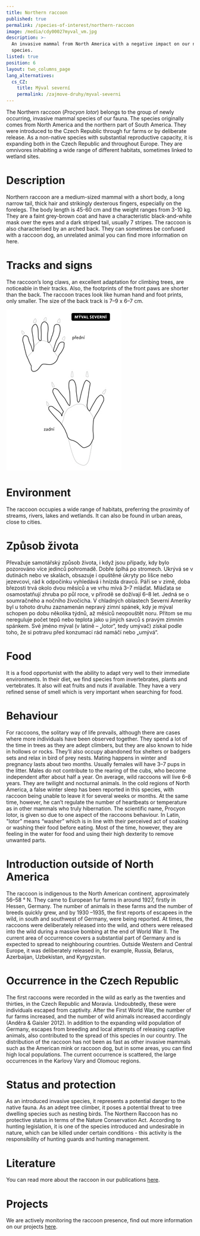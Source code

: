 ```yaml
---
title: Northern raccoon
published: true
permalink: /species-of-interest/northern-raccoon
image: /media/cdy00027myval_vm.jpg
description: >-
  An invasive mammal from North America with a negative impact on our native
  species.
listed: true
position: 6
layout: two_columns_page
lang_alternatives:
  cs_CZ:
    title: Mýval severní
    permalink: /zajmove-druhy/myval-severni
---
```

The Northern raccoon (_Procyon lotor_) belongs to the group of newly occurring, invasive mammal species of our fauna. The species originally comes from North America and the northern part of South America. They were introduced to the Czech Republic through fur farms or by deliberate release. As a non-native species with substantial reproductive capacity, it is expanding both in the Czech Republic and throughout Europe. They are omnivores inhabiting a wide range of different habitats, sometimes linked to wetland sites.

# Description

Northern raccoon are a medium-sized mammal with a short body, a long narrow tail, thick hair and strikingly dexterous fingers, especially on the forelegs. The body length is 45-60 cm and the weight ranges from 3-10 kg. They are a faint grey-brown coat and have a characteristic black-and-white mask over the eyes and a dark striped tail, usually 7 stripes. The raccoon is also characterised by an arched back. They can sometimes be confused with a raccoon dog, an unrelated animal you can find more information on here.

# Tracks and signs

The raccoon’s long claws, an excellent adaptation for climbing trees, are noticeable in their tracks. Also, the footprints of the front paws are shorter than the back. The raccoon traces look like human hand and foot prints, only smaller. The size of the back track is 7–9 x 6–7 cm.

![](/media/stopy_mýval.jpg)

# Environment

The raccoon occupies a wide range of habitats, preferring the proximity of streams, rivers, lakes and wetlands. It can also be found in urban areas, close to cities.

# Způsob života

Převažuje samotářský způsob života, i když jsou případy, kdy bylo pozorováno více jedinců pohromadě. Dobře šplhá po stromech. Ukrývá se v dutinách nebo ve skalách, obsazuje i opuštěné úkryty po lišce nebo jezevcovi, rád k odpočinku vyhledává i hnízda dravců. Páří se v zimě, doba březosti trvá okolo dvou měsíců a ve vrhu mívá 3–7 mláďat. Mláďata se osamostatňují zhruba po půl roce, v přírodě se dožívají 6–8 let. Jedná se o soumračného a nočního živočicha. V chladných oblastech Severní Ameriky byl u tohoto druhu zaznamenán nepravý zimní spánek, kdy je mýval schopen po dobu několika týdnů, až měsíců neopouštět noru. Přitom se mu nereguluje počet tepů nebo teplota jako u jiných savců s pravým zimním spánkem. Své jméno mýval (v latině – „lotor“, tedy umývač) získal podle toho, že si potravu před konzumací rád namáčí nebo „umývá“. 

# Food

It is a food opportunist with the ability to adapt very well to their immediate environments. In their diet, we find species from invertebrates, plants and vertebrates. It also will eat fruits and nuts if available. They have a very refined sense of smell which is very important when searching for food.

# Behaviour

For raccoons, the solitary way of life prevails, although there are cases where more individuals have been observed together. They spend a lot of the time in trees as they are adept climbers, but they are also known to hide in hollows or rocks. They’ll also occupy abandoned fox shelters or badgers sets and relax in bird of prey nests. Mating happens in winter and pregnancy lasts about two months. Usually females will have 3–7 pups in the litter. Males do not contribute to the rearing of the cubs, who become independent after about half a year. On average, wild raccoons will live 6–8 years. They are twilight and nocturnal animals. In the cold regions of North America, a false winter sleep has been reported in this species, with raccoon being unable to leave it for several weeks or months. At the same time, however, he can’t regulate the number of heartbeats or temperature as in other mammals who truly hibernation. The scientific name, Procyon lotor, is given so due to one aspect of the raccoons behaviour. In Latin, "lotor" means “washer” which is in line with their perceived act of soaking or washing their food before eating. Most of the time, however, they are feeling in the water for food and using their high dexterity to remove unwanted parts.

# Introduction outside of North America

The raccoon is indigenous to the North American continent, approximately 56–58 ° N. They came to European fur farms in around 1927, firstly in Hessen, Germany. The number of animals in these farms and the number of breeds quickly grew, and by 1930 –1935, the first reports of escapees in the wild, in south and southwest of Germany, were being reported. At times, the raccoons were deliberately released into the wild, and others were released into the wild during a massive bombing at the end of World War II. The current area of occurrence covers a substantial part of Germany and is expected to spread to neighbouring countries. Outside Western and Central Europe, it was deliberately released in, for example, Russia, Belarus, Azerbaijan, Uzbekistan, and Kyrgyzstan.

# Occurrence in the Czech Republic

The first raccoons were recorded in the wild as early as the twenties and thirties, in the Czech Republic and Moravia. Undoubtedly, these were individuals escaped from captivity. After the First World War, the number of fur farms increased, and the number of wild animals increased accordingly (Anděra & Gaisler 2012). In addition to the expanding wild population of Germany, escapes from breeding and local attempts of releasing captive animals, also contributed to the spread of this species in our country. The distribution of the raccoon has not been as fast as other invasive mammals such as the American mink or raccoon dog, but in some areas, you can find high local populations. The current occurrence is scattered, the large occurrences in the Karlovy Vary and Olomouc regions.

# Status and protection

As an introduced invasive species, it represents a potential danger to the native fauna. As an adept tree climber, it poses a potential threat to tree dwelling species such as nesting birds. The Northern Raccoon has no protective status in terms of the Nature Conservation Act. According to hunting legislation, it is one of the species introduced and undesirable in nature, which can be killed under certain conditions - this activity is the responsibility of hunting guards and hunting management.

# Literature

You can read more about the raccoon in our publications [here](http://alka-wildlife-cs.netlify.com/publications#category=m%C3%BDval-severn%C3%AD).

# Projects

We are actively monitoring the raccoon presence, find out more information on our projects [here](http://alka-wildlife-cs.netlify.com/projects#category=m%C3%BDval-severn%C3%AD).
